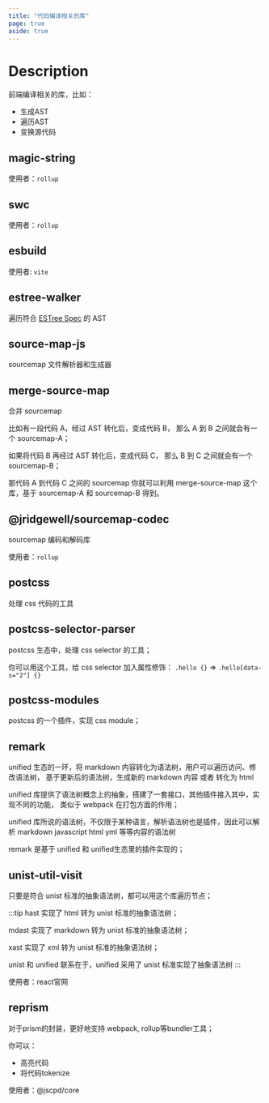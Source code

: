 ```yaml
---
title: "代码编译相关的库"
page: true
aside: true
---
```


# Description
前端编译相关的库，比如：
- 生成AST
- 遍历AST
- 变换源代码

## magic-string

使用者：`rollup`

## swc

使用者：`rollup`

## esbuild

使用者: `vite`

## estree-walker

遍历符合 [ESTree Spec](https://github.com/estree/estree) 的 AST


## source-map-js
sourcemap 文件解析器和生成器

## merge-source-map

合并 sourcemap

比如有一段代码 A，经过 AST 转化后，变成代码 B，
那么 A 到 B 之间就会有一个 sourcemap-A；

如果将代码 B 再经过 AST 转化后，变成代码 C，
那么 B 到 C 之间就会有一个 sourcemap-B；

那代码 A 到代码 C 之间的 sourcemap 你就可以利用
merge-source-map 这个库，基于 sourcemap-A
和 sourcemap-B 得到。

## @jridgewell/sourcemap-codec
sourcemap 编码和解码库

使用者：`rollup`


## postcss

处理 css 代码的工具

## postcss-selector-parser

postcss 生态中，处理 css selector 的工具；

你可以用这个工具，给 css selector 加入属性修饰：
`.hello {}` => `.hello[data-s="2"] {}`


## postcss-modules

postcss 的一个插件，实现 css module；


## remark

unified 生态的一环，将 markdown 内容转化为语法树，用户可以遍历访问、修改语法树，
基于更新后的语法树，生成新的 markdown 内容 或者 转化为 html

unified 库提供了语法树概念上的抽象，搭建了一套接口，其他插件接入其中，实现不同的功能，
类似于 webpack 在打包方面的作用；

unified 库所说的语法树，不仅限于某种语言，解析语法树也是插件，因此可以解析 markdown
javascript html yml 等等内容的语法树

remark 是基于 unified 和 unified生态里的插件实现的；

## unist-util-visit
只要是符合 unist 标准的抽象语法树，都可以用这个库遍历节点；

:::tip <TipIcon />
hast 实现了 html 转为 unist 标准的抽象语法树；

mdast 实现了 markdown 转为 unist 标准的抽象语法树；

xast 实现了 xml 转为 unist 标准的抽象语法树；

unist 和 unified 联系在于，unified 采用了 unist 标准实现了抽象语法树
:::

使用者：react官网

## reprism
对于prism的封装，更好地支持 webpack, rollup等bundler工具；

你可以：
- 高亮代码
- 将代码tokenize

使用者：@jscpd/core

<Giscus />